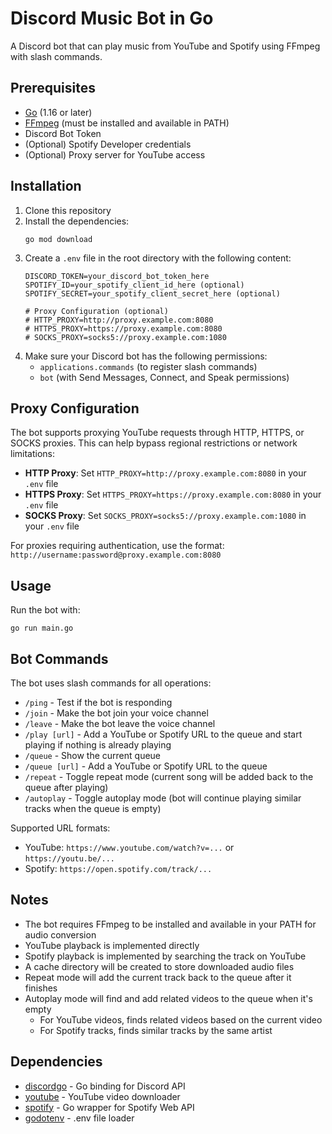 # Discord Music Bot in Go

A Discord bot that can play music from YouTube and Spotify using FFmpeg with slash commands.

## Prerequisites

- [Go](https://golang.org/) (1.16 or later)
- [FFmpeg](https://ffmpeg.org/) (must be installed and available in PATH)
- Discord Bot Token
- (Optional) Spotify Developer credentials
- (Optional) Proxy server for YouTube access

## Installation

1. Clone this repository
2. Install the dependencies:
   ```
   go mod download
   ```
3. Create a `.env` file in the root directory with the following content:
   ```
   DISCORD_TOKEN=your_discord_bot_token_here
   SPOTIFY_ID=your_spotify_client_id_here (optional)
   SPOTIFY_SECRET=your_spotify_client_secret_here (optional)
   
   # Proxy Configuration (optional)
   # HTTP_PROXY=http://proxy.example.com:8080
   # HTTPS_PROXY=https://proxy.example.com:8080
   # SOCKS_PROXY=socks5://proxy.example.com:1080
   ```
4. Make sure your Discord bot has the following permissions:
   - `applications.commands` (to register slash commands)
   - `bot` (with Send Messages, Connect, and Speak permissions)

## Proxy Configuration

The bot supports proxying YouTube requests through HTTP, HTTPS, or SOCKS proxies. This can help bypass regional restrictions or network limitations:

- **HTTP Proxy**: Set `HTTP_PROXY=http://proxy.example.com:8080` in your `.env` file
- **HTTPS Proxy**: Set `HTTPS_PROXY=https://proxy.example.com:8080` in your `.env` file
- **SOCKS Proxy**: Set `SOCKS_PROXY=socks5://proxy.example.com:1080` in your `.env` file

For proxies requiring authentication, use the format: `http://username:password@proxy.example.com:8080`

## Usage

Run the bot with:
```
go run main.go
```

## Bot Commands

The bot uses slash commands for all operations:

- `/ping` - Test if the bot is responding
- `/join` - Make the bot join your voice channel
- `/leave` - Make the bot leave the voice channel
- `/play [url]` - Add a YouTube or Spotify URL to the queue and start playing if nothing is already playing
- `/queue` - Show the current queue
- `/queue [url]` - Add a YouTube or Spotify URL to the queue
- `/repeat` - Toggle repeat mode (current song will be added back to the queue after playing)
- `/autoplay` - Toggle autoplay mode (bot will continue playing similar tracks when the queue is empty)

Supported URL formats:
- YouTube: `https://www.youtube.com/watch?v=...` or `https://youtu.be/...`
- Spotify: `https://open.spotify.com/track/...`

## Notes

- The bot requires FFmpeg to be installed and available in your PATH for audio conversion
- YouTube playback is implemented directly
- Spotify playback is implemented by searching the track on YouTube
- A cache directory will be created to store downloaded audio files
- Repeat mode will add the current track back to the queue after it finishes
- Autoplay mode will find and add related videos to the queue when it's empty
  - For YouTube videos, finds related videos based on the current video
  - For Spotify tracks, finds similar tracks by the same artist

## Dependencies

- [discordgo](https://github.com/bwmarrin/discordgo) - Go binding for Discord API
- [youtube](https://github.com/kkdai/youtube) - YouTube video downloader
- [spotify](https://github.com/zmb3/spotify) - Go wrapper for Spotify Web API
- [godotenv](https://github.com/joho/godotenv) - .env file loader 